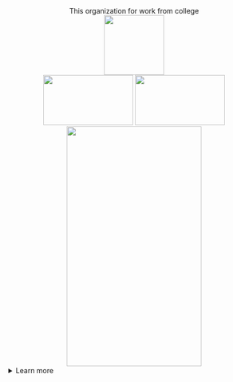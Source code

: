 <div id="header" align="center">
  This organization for work from college
</div>

<div id="body" align="center">
  <a href="https://github.com/JetsadaWijit"><img src="https://media4.giphy.com/media/du3J3cXyzhj75IOgvA/giphy.gif" height="120" width="120"/></a>
</div>

<div id="footer" align="center">
  <a href="https://www.paypal.com/paypalme/jetsadawijit"><img src="https://media.tenor.com/MaFejK1rRAQAAAAC/paypal-logo.gif" height="100" width="180"/></a>
  <a href="http://youtube.com/@JetsadaWijit"><img src="https://media1.giphy.com/media/13Nc3xlO1kGg3S/giphy.gif" height="100" width="180"/></a>
  <div>
    <a href="https://github.com/BuJetsadaWijit"><img src="https://media0.giphy.com/media/1AuLYDOTJRCjnr9saq/giphy.gif" height="480" width="270"/></a>
  </div>
</div>

<details>
  <summary>
    Learn more
  </summary>

  This is my [Student](https://github.com/BuJetsadaWijit) Account and This is my [License](https://github.com/1640705339) Read it!!

</details>
